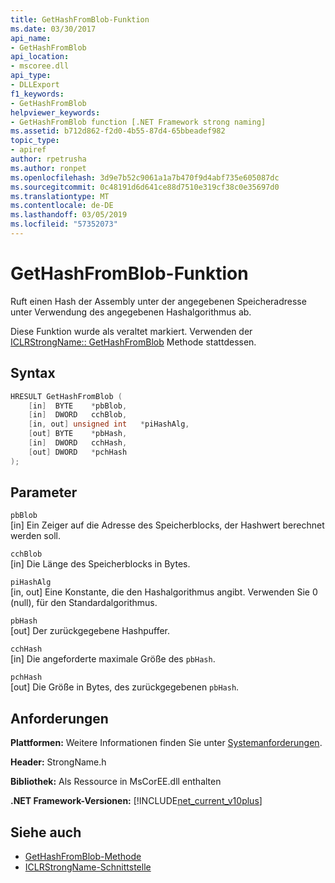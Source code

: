 ```yaml
---
title: GetHashFromBlob-Funktion
ms.date: 03/30/2017
api_name:
- GetHashFromBlob
api_location:
- mscoree.dll
api_type:
- DLLExport
f1_keywords:
- GetHashFromBlob
helpviewer_keywords:
- GetHashFromBlob function [.NET Framework strong naming]
ms.assetid: b712d862-f2d0-4b55-87d4-65bbeadef982
topic_type:
- apiref
author: rpetrusha
ms.author: ronpet
ms.openlocfilehash: 3d9e7b52c9061a1a7b470f9d4abf735e605087dc
ms.sourcegitcommit: 0c48191d6d641ce88d7510e319cf38c0e35697d0
ms.translationtype: MT
ms.contentlocale: de-DE
ms.lasthandoff: 03/05/2019
ms.locfileid: "57352073"
---
```

# <a name="gethashfromblob-function"></a>GetHashFromBlob-Funktion

Ruft einen Hash der Assembly unter der angegebenen Speicheradresse unter Verwendung des angegebenen Hashalgorithmus ab.

Diese Funktion wurde als veraltet markiert. Verwenden der [ICLRStrongName:: GetHashFromBlob](../../../../docs/framework/unmanaged-api/hosting/iclrstrongname-gethashfromblob-method.md) Methode stattdessen.

## <a name="syntax"></a>Syntax

```cpp
HRESULT GetHashFromBlob (
    [in]  BYTE    *pbBlob,
    [in]  DWORD   cchBlob,
    [in, out] unsigned int   *piHashAlg,
    [out] BYTE    *pbHash,
    [in]  DWORD   cchHash,
    [out] DWORD   *pchHash
);
```

## <a name="parameters"></a>Parameter

`pbBlob`\
[in] Ein Zeiger auf die Adresse des Speicherblocks, der Hashwert berechnet werden soll.

`cchBlob`\
[in] Die Länge des Speicherblocks in Bytes.

`piHashAlg`\
[in, out] Eine Konstante, die den Hashalgorithmus angibt. Verwenden Sie 0 (null), für den Standardalgorithmus.

`pbHash`\
[out] Der zurückgegebene Hashpuffer.

`cchHash`\
[in] Die angeforderte maximale Größe des `pbHash`.

`pchHash`\
[out] Die Größe in Bytes, des zurückgegebenen `pbHash`.

## <a name="requirements"></a>Anforderungen

**Plattformen:** Weitere Informationen finden Sie unter [Systemanforderungen](../../../../docs/framework/get-started/system-requirements.md).

**Header:** StrongName.h

**Bibliothek:** Als Ressource in MsCorEE.dll enthalten

**.NET Framework-Versionen:** [!INCLUDE[net_current_v10plus](../../../../includes/net-current-v10plus-md.md)]

## <a name="see-also"></a>Siehe auch

- [GetHashFromBlob-Methode](../hosting/iclrstrongname-gethashfromblob-method.md)
- [ICLRStrongName-Schnittstelle](../hosting/iclrstrongname-interface.md)